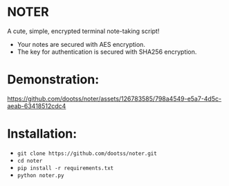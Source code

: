 # NOTER
A cute, simple, encrypted terminal note-taking script!
- Your notes are secured with AES encryption.
- The key for authentication is secured with SHA256 encryption.

# Demonstration:
https://github.com/dootss/noter/assets/126783585/798a4549-e5a7-4d5c-aeab-63418512cdc4

# Installation:
- `git clone https://github.com/dootss/noter.git`
- `cd noter`
- `pip install -r requirements.txt`
- `python noter.py`

